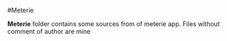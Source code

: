 #Meterie

**Meterie** folder contains some sources from of meterie app. Files without comment of author are mine
